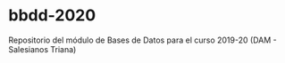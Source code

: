 # bbdd-2020
Repositorio del módulo de Bases de Datos para el curso 2019-20 (DAM - Salesianos Triana)
